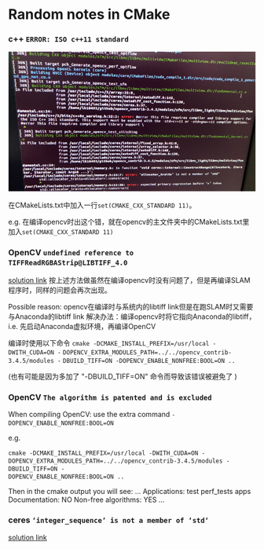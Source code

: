 # Random notes in CMake

### c++ `ERROR: ISO c++11 standard`
![error message](iso-cpp-11.PNG)

在CMakeLists.txt中加入一行`set(CMAKE_CXX_STANDARD 11)`。

e.g. 在编译opencv时出这个错，就在opencv的主文件夹中的CMakeLists.txt里加入`set(CMAKE_CXX_STANDARD 11)`


### OpenCV `undefined reference to TIFFReadRGBAStrip@LIBTIFF_4.0`
[solution link](https://blog.csdn.net/Chris_zhangrx/article/details/85245610)
按上述方法做虽然在编译opencv时没有问题了，但是再编译SLAM程序时，同样的问题会再次出现。

Possible reason: opencv在编译时与系统内的libtiff link但是在跑SLAM时又需要与Anaconda的libtiff link
解决办法：编译opencv时将它指向Anaconda的libtiff，i.e. 先启动Anaconda虚拟环境，再编译OpenCV

编译时使用以下命令
`cmake -DCMAKE_INSTALL_PREFIX=/usr/local -DWITH_CUDA=ON -`
`DOPENCV_EXTRA_MODULES_PATH=../../opencv_contrib-3.4.5/modules -`
`DBUILD_TIFF=ON -DOPENCV_ENABLE_NONFREE:BOOL=ON ..`

(也有可能是因为多加了 "-DBUILD_TIFF=ON" 命令而导致该错误被避免了 )


### OpenCV `The algorithm is patented and is excluded`
When compiling OpenCV: use the extra command `-DOPENCV_ENABLE_NONFREE:BOOL=ON`

e.g.
```shell
cmake -DCMAKE_INSTALL_PREFIX=/usr/local -DWITH_CUDA=ON -
DOPENCV_EXTRA_MODULES_PATH=../../opencv_contrib-3.4.5/modules -DBUILD_TIFF=ON -
DOPENCV_ENABLE_NONFREE:BOOL=ON ..
```

Then in the cmake output you will see:
...
Applications: test perf_tests apps
Documentation: NO
Non-free algorithms: YES
...


### ceres `‘integer_sequence’ is not a member of ‘std‘`
[solution link](https://blog.csdn.net/qq_41586768/article/details/107541917)